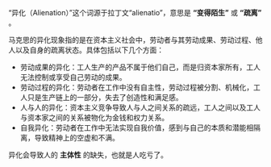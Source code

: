 “异化（Alienation）”这个词源于拉丁文“alienatio”，意思是 **“变得陌生”** 或 **“疏离”** 。

马克思的异化现象指的是在资本主义社会中，劳动者与其劳动成果、劳动过程、他人以及自身的疏离状态。具体包括以下几个方面：

- 劳动成果的异化：工人生产的产品不属于他们自己，而是归资本家所有，工人无法控制或享受自己劳动的成果。
- 劳动过程的异化：劳动者在工作中没有自主性，劳动过程被分割、机械化，工人只是生产链上的一部分，失去了创造性和满足感。
- 人与人的异化：资本主义竞争导致人与人之间关系的疏远，工人之间以及工人与资本家之间的关系被物化为金钱和权力关系。
- 自我异化：劳动者在工作中无法实现自我价值，感到与自己的本质和潜能相隔离，导致精神上的空虚和不满。

异化会导致人的 **主体性** 的缺失，也就是人吃亏了。
